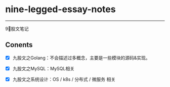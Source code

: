 # nine-legged-essay-notes

------

9⃣️股文笔记

## Conents

- [x] 九股文之Golang：不会描述过多概念，主要是一些模块的源码&实现。
- [x] 九股文之MySQL：MySQL相关
- [x] 九股文之系统设计：OS / k8s / 分布式 / 微服务 相关

